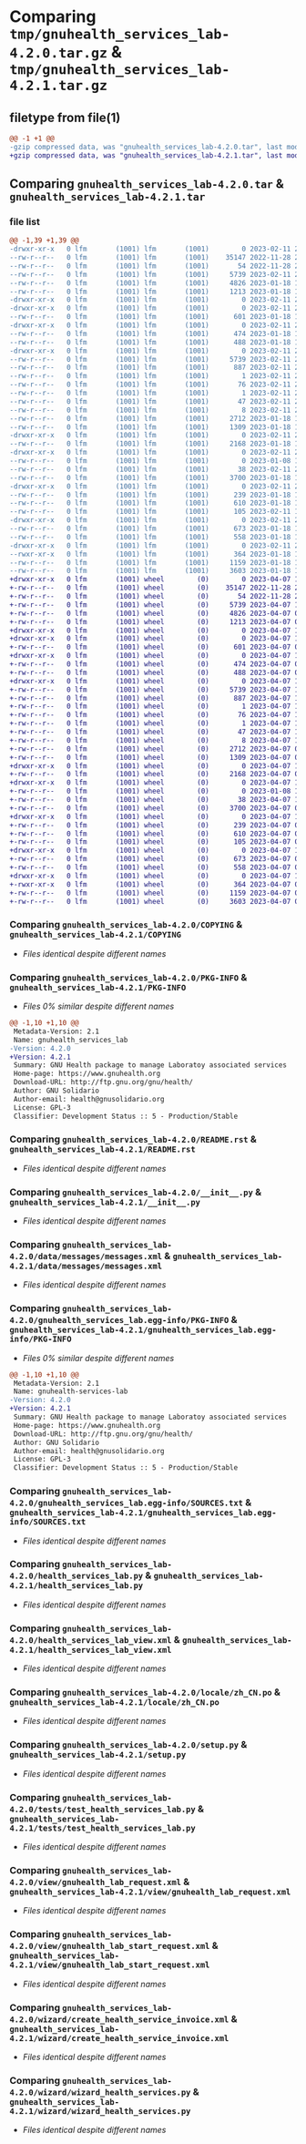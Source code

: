 # Comparing `tmp/gnuhealth_services_lab-4.2.0.tar.gz` & `tmp/gnuhealth_services_lab-4.2.1.tar.gz`

## filetype from file(1)

```diff
@@ -1 +1 @@
-gzip compressed data, was "gnuhealth_services_lab-4.2.0.tar", last modified: Sat Feb 11 21:57:50 2023, max compression
+gzip compressed data, was "gnuhealth_services_lab-4.2.1.tar", last modified: Fri Apr  7 10:19:49 2023, max compression
```

## Comparing `gnuhealth_services_lab-4.2.0.tar` & `gnuhealth_services_lab-4.2.1.tar`

### file list

```diff
@@ -1,39 +1,39 @@
-drwxr-xr-x   0 lfm       (1001) lfm       (1001)        0 2023-02-11 21:57:50.955985 gnuhealth_services_lab-4.2.0/
--rw-r--r--   0 lfm       (1001) lfm       (1001)    35147 2022-11-28 22:17:48.000000 gnuhealth_services_lab-4.2.0/COPYING
--rw-r--r--   0 lfm       (1001) lfm       (1001)       54 2022-11-28 22:17:48.000000 gnuhealth_services_lab-4.2.0/MANIFEST.in
--rw-r--r--   0 lfm       (1001) lfm       (1001)     5739 2023-02-11 21:57:50.955851 gnuhealth_services_lab-4.2.0/PKG-INFO
--rw-r--r--   0 lfm       (1001) lfm       (1001)     4826 2023-01-18 16:33:08.000000 gnuhealth_services_lab-4.2.0/README.rst
--rw-r--r--   0 lfm       (1001) lfm       (1001)     1213 2023-01-18 16:33:08.000000 gnuhealth_services_lab-4.2.0/__init__.py
-drwxr-xr-x   0 lfm       (1001) lfm       (1001)        0 2023-02-11 21:57:50.953676 gnuhealth_services_lab-4.2.0/data/
-drwxr-xr-x   0 lfm       (1001) lfm       (1001)        0 2023-02-11 21:57:50.955084 gnuhealth_services_lab-4.2.0/data/messages/
--rw-r--r--   0 lfm       (1001) lfm       (1001)      601 2023-01-18 16:33:08.000000 gnuhealth_services_lab-4.2.0/data/messages/messages.xml
-drwxr-xr-x   0 lfm       (1001) lfm       (1001)        0 2023-02-11 21:57:50.954550 gnuhealth_services_lab-4.2.0/doc/
--rw-r--r--   0 lfm       (1001) lfm       (1001)      474 2023-01-18 16:33:08.000000 gnuhealth_services_lab-4.2.0/doc/index.rst
--rw-r--r--   0 lfm       (1001) lfm       (1001)      488 2023-01-18 16:33:08.000000 gnuhealth_services_lab-4.2.0/exceptions.py
-drwxr-xr-x   0 lfm       (1001) lfm       (1001)        0 2023-02-11 21:57:50.955546 gnuhealth_services_lab-4.2.0/gnuhealth_services_lab.egg-info/
--rw-r--r--   0 lfm       (1001) lfm       (1001)     5739 2023-02-11 21:57:50.000000 gnuhealth_services_lab-4.2.0/gnuhealth_services_lab.egg-info/PKG-INFO
--rw-r--r--   0 lfm       (1001) lfm       (1001)      887 2023-02-11 21:57:50.000000 gnuhealth_services_lab-4.2.0/gnuhealth_services_lab.egg-info/SOURCES.txt
--rw-r--r--   0 lfm       (1001) lfm       (1001)        1 2023-02-11 21:57:50.000000 gnuhealth_services_lab-4.2.0/gnuhealth_services_lab.egg-info/dependency_links.txt
--rw-r--r--   0 lfm       (1001) lfm       (1001)       76 2023-02-11 21:57:50.000000 gnuhealth_services_lab-4.2.0/gnuhealth_services_lab.egg-info/entry_points.txt
--rw-r--r--   0 lfm       (1001) lfm       (1001)        1 2023-02-11 21:57:50.000000 gnuhealth_services_lab-4.2.0/gnuhealth_services_lab.egg-info/not-zip-safe
--rw-r--r--   0 lfm       (1001) lfm       (1001)       47 2023-02-11 21:57:50.000000 gnuhealth_services_lab-4.2.0/gnuhealth_services_lab.egg-info/requires.txt
--rw-r--r--   0 lfm       (1001) lfm       (1001)        8 2023-02-11 21:57:50.000000 gnuhealth_services_lab-4.2.0/gnuhealth_services_lab.egg-info/top_level.txt
--rw-r--r--   0 lfm       (1001) lfm       (1001)     2712 2023-01-18 16:33:08.000000 gnuhealth_services_lab-4.2.0/health_services_lab.py
--rw-r--r--   0 lfm       (1001) lfm       (1001)     1309 2023-01-18 16:33:08.000000 gnuhealth_services_lab-4.2.0/health_services_lab_view.xml
-drwxr-xr-x   0 lfm       (1001) lfm       (1001)        0 2023-02-11 21:57:50.954615 gnuhealth_services_lab-4.2.0/locale/
--rw-r--r--   0 lfm       (1001) lfm       (1001)     2168 2023-01-18 16:33:08.000000 gnuhealth_services_lab-4.2.0/locale/zh_CN.po
-drwxr-xr-x   0 lfm       (1001) lfm       (1001)        0 2023-02-11 21:57:50.955632 gnuhealth_services_lab-4.2.0/security/
--rw-r--r--   0 lfm       (1001) lfm       (1001)        0 2023-01-08 17:59:28.000000 gnuhealth_services_lab-4.2.0/security/access_rights.xml
--rw-r--r--   0 lfm       (1001) lfm       (1001)       38 2023-02-11 21:57:50.956018 gnuhealth_services_lab-4.2.0/setup.cfg
--rw-r--r--   0 lfm       (1001) lfm       (1001)     3700 2023-01-18 16:33:08.000000 gnuhealth_services_lab-4.2.0/setup.py
-drwxr-xr-x   0 lfm       (1001) lfm       (1001)        0 2023-02-11 21:57:50.954746 gnuhealth_services_lab-4.2.0/tests/
--rw-r--r--   0 lfm       (1001) lfm       (1001)      239 2023-01-18 16:33:08.000000 gnuhealth_services_lab-4.2.0/tests/__init__.py
--rw-r--r--   0 lfm       (1001) lfm       (1001)      610 2023-01-18 16:33:08.000000 gnuhealth_services_lab-4.2.0/tests/test_health_services_lab.py
--rw-r--r--   0 lfm       (1001) lfm       (1001)      105 2023-02-11 12:44:33.000000 gnuhealth_services_lab-4.2.0/tryton.cfg
-drwxr-xr-x   0 lfm       (1001) lfm       (1001)        0 2023-02-11 21:57:50.954883 gnuhealth_services_lab-4.2.0/view/
--rw-r--r--   0 lfm       (1001) lfm       (1001)      673 2023-01-18 16:33:08.000000 gnuhealth_services_lab-4.2.0/view/gnuhealth_lab_request.xml
--rw-r--r--   0 lfm       (1001) lfm       (1001)      558 2023-01-18 16:33:08.000000 gnuhealth_services_lab-4.2.0/view/gnuhealth_lab_start_request.xml
-drwxr-xr-x   0 lfm       (1001) lfm       (1001)        0 2023-02-11 21:57:50.955729 gnuhealth_services_lab-4.2.0/wizard/
--rwxr-xr-x   0 lfm       (1001) lfm       (1001)      364 2023-01-18 16:33:08.000000 gnuhealth_services_lab-4.2.0/wizard/__init__.py
--rw-r--r--   0 lfm       (1001) lfm       (1001)     1159 2023-01-18 16:33:08.000000 gnuhealth_services_lab-4.2.0/wizard/create_health_service_invoice.xml
--rw-r--r--   0 lfm       (1001) lfm       (1001)     3603 2023-01-18 16:33:08.000000 gnuhealth_services_lab-4.2.0/wizard/wizard_health_services.py
+drwxr-xr-x   0 lfm       (1001) wheel        (0)        0 2023-04-07 10:19:49.989944 gnuhealth_services_lab-4.2.1/
+-rw-r--r--   0 lfm       (1001) wheel        (0)    35147 2022-11-28 22:17:48.000000 gnuhealth_services_lab-4.2.1/COPYING
+-rw-r--r--   0 lfm       (1001) wheel        (0)       54 2022-11-28 22:17:48.000000 gnuhealth_services_lab-4.2.1/MANIFEST.in
+-rw-r--r--   0 lfm       (1001) wheel        (0)     5739 2023-04-07 10:19:49.989802 gnuhealth_services_lab-4.2.1/PKG-INFO
+-rw-r--r--   0 lfm       (1001) wheel        (0)     4826 2023-04-07 09:17:52.000000 gnuhealth_services_lab-4.2.1/README.rst
+-rw-r--r--   0 lfm       (1001) wheel        (0)     1213 2023-04-07 09:17:52.000000 gnuhealth_services_lab-4.2.1/__init__.py
+drwxr-xr-x   0 lfm       (1001) wheel        (0)        0 2023-04-07 10:19:49.987518 gnuhealth_services_lab-4.2.1/data/
+drwxr-xr-x   0 lfm       (1001) wheel        (0)        0 2023-04-07 10:19:49.988998 gnuhealth_services_lab-4.2.1/data/messages/
+-rw-r--r--   0 lfm       (1001) wheel        (0)      601 2023-04-07 09:17:52.000000 gnuhealth_services_lab-4.2.1/data/messages/messages.xml
+drwxr-xr-x   0 lfm       (1001) wheel        (0)        0 2023-04-07 10:19:49.988446 gnuhealth_services_lab-4.2.1/doc/
+-rw-r--r--   0 lfm       (1001) wheel        (0)      474 2023-04-07 09:17:52.000000 gnuhealth_services_lab-4.2.1/doc/index.rst
+-rw-r--r--   0 lfm       (1001) wheel        (0)      488 2023-04-07 09:17:52.000000 gnuhealth_services_lab-4.2.1/exceptions.py
+drwxr-xr-x   0 lfm       (1001) wheel        (0)        0 2023-04-07 10:19:49.989481 gnuhealth_services_lab-4.2.1/gnuhealth_services_lab.egg-info/
+-rw-r--r--   0 lfm       (1001) wheel        (0)     5739 2023-04-07 10:19:49.000000 gnuhealth_services_lab-4.2.1/gnuhealth_services_lab.egg-info/PKG-INFO
+-rw-r--r--   0 lfm       (1001) wheel        (0)      887 2023-04-07 10:19:49.000000 gnuhealth_services_lab-4.2.1/gnuhealth_services_lab.egg-info/SOURCES.txt
+-rw-r--r--   0 lfm       (1001) wheel        (0)        1 2023-04-07 10:19:49.000000 gnuhealth_services_lab-4.2.1/gnuhealth_services_lab.egg-info/dependency_links.txt
+-rw-r--r--   0 lfm       (1001) wheel        (0)       76 2023-04-07 10:19:49.000000 gnuhealth_services_lab-4.2.1/gnuhealth_services_lab.egg-info/entry_points.txt
+-rw-r--r--   0 lfm       (1001) wheel        (0)        1 2023-04-07 10:19:49.000000 gnuhealth_services_lab-4.2.1/gnuhealth_services_lab.egg-info/not-zip-safe
+-rw-r--r--   0 lfm       (1001) wheel        (0)       47 2023-04-07 10:19:49.000000 gnuhealth_services_lab-4.2.1/gnuhealth_services_lab.egg-info/requires.txt
+-rw-r--r--   0 lfm       (1001) wheel        (0)        8 2023-04-07 10:19:49.000000 gnuhealth_services_lab-4.2.1/gnuhealth_services_lab.egg-info/top_level.txt
+-rw-r--r--   0 lfm       (1001) wheel        (0)     2712 2023-04-07 09:17:52.000000 gnuhealth_services_lab-4.2.1/health_services_lab.py
+-rw-r--r--   0 lfm       (1001) wheel        (0)     1309 2023-04-07 09:17:52.000000 gnuhealth_services_lab-4.2.1/health_services_lab_view.xml
+drwxr-xr-x   0 lfm       (1001) wheel        (0)        0 2023-04-07 10:19:49.988514 gnuhealth_services_lab-4.2.1/locale/
+-rw-r--r--   0 lfm       (1001) wheel        (0)     2168 2023-04-07 09:17:52.000000 gnuhealth_services_lab-4.2.1/locale/zh_CN.po
+drwxr-xr-x   0 lfm       (1001) wheel        (0)        0 2023-04-07 10:19:49.989571 gnuhealth_services_lab-4.2.1/security/
+-rw-r--r--   0 lfm       (1001) wheel        (0)        0 2023-01-08 17:59:28.000000 gnuhealth_services_lab-4.2.1/security/access_rights.xml
+-rw-r--r--   0 lfm       (1001) wheel        (0)       38 2023-04-07 10:19:49.989997 gnuhealth_services_lab-4.2.1/setup.cfg
+-rw-r--r--   0 lfm       (1001) wheel        (0)     3700 2023-04-07 09:17:52.000000 gnuhealth_services_lab-4.2.1/setup.py
+drwxr-xr-x   0 lfm       (1001) wheel        (0)        0 2023-04-07 10:19:49.988651 gnuhealth_services_lab-4.2.1/tests/
+-rw-r--r--   0 lfm       (1001) wheel        (0)      239 2023-04-07 09:17:52.000000 gnuhealth_services_lab-4.2.1/tests/__init__.py
+-rw-r--r--   0 lfm       (1001) wheel        (0)      610 2023-04-07 09:17:52.000000 gnuhealth_services_lab-4.2.1/tests/test_health_services_lab.py
+-rw-r--r--   0 lfm       (1001) wheel        (0)      105 2023-04-07 09:37:21.000000 gnuhealth_services_lab-4.2.1/tryton.cfg
+drwxr-xr-x   0 lfm       (1001) wheel        (0)        0 2023-04-07 10:19:49.988790 gnuhealth_services_lab-4.2.1/view/
+-rw-r--r--   0 lfm       (1001) wheel        (0)      673 2023-04-07 09:17:52.000000 gnuhealth_services_lab-4.2.1/view/gnuhealth_lab_request.xml
+-rw-r--r--   0 lfm       (1001) wheel        (0)      558 2023-04-07 09:17:52.000000 gnuhealth_services_lab-4.2.1/view/gnuhealth_lab_start_request.xml
+drwxr-xr-x   0 lfm       (1001) wheel        (0)        0 2023-04-07 10:19:49.989669 gnuhealth_services_lab-4.2.1/wizard/
+-rwxr-xr-x   0 lfm       (1001) wheel        (0)      364 2023-04-07 09:17:52.000000 gnuhealth_services_lab-4.2.1/wizard/__init__.py
+-rw-r--r--   0 lfm       (1001) wheel        (0)     1159 2023-04-07 09:17:52.000000 gnuhealth_services_lab-4.2.1/wizard/create_health_service_invoice.xml
+-rw-r--r--   0 lfm       (1001) wheel        (0)     3603 2023-04-07 09:17:52.000000 gnuhealth_services_lab-4.2.1/wizard/wizard_health_services.py
```

### Comparing `gnuhealth_services_lab-4.2.0/COPYING` & `gnuhealth_services_lab-4.2.1/COPYING`

 * *Files identical despite different names*

### Comparing `gnuhealth_services_lab-4.2.0/PKG-INFO` & `gnuhealth_services_lab-4.2.1/PKG-INFO`

 * *Files 0% similar despite different names*

```diff
@@ -1,10 +1,10 @@
 Metadata-Version: 2.1
 Name: gnuhealth_services_lab
-Version: 4.2.0
+Version: 4.2.1
 Summary: GNU Health package to manage Laboratoy associated services
 Home-page: https://www.gnuhealth.org
 Download-URL: http://ftp.gnu.org/gnu/health/
 Author: GNU Solidario
 Author-email: health@gnusolidario.org
 License: GPL-3
 Classifier: Development Status :: 5 - Production/Stable
```

### Comparing `gnuhealth_services_lab-4.2.0/README.rst` & `gnuhealth_services_lab-4.2.1/README.rst`

 * *Files identical despite different names*

### Comparing `gnuhealth_services_lab-4.2.0/__init__.py` & `gnuhealth_services_lab-4.2.1/__init__.py`

 * *Files identical despite different names*

### Comparing `gnuhealth_services_lab-4.2.0/data/messages/messages.xml` & `gnuhealth_services_lab-4.2.1/data/messages/messages.xml`

 * *Files identical despite different names*

### Comparing `gnuhealth_services_lab-4.2.0/gnuhealth_services_lab.egg-info/PKG-INFO` & `gnuhealth_services_lab-4.2.1/gnuhealth_services_lab.egg-info/PKG-INFO`

 * *Files 0% similar despite different names*

```diff
@@ -1,10 +1,10 @@
 Metadata-Version: 2.1
 Name: gnuhealth-services-lab
-Version: 4.2.0
+Version: 4.2.1
 Summary: GNU Health package to manage Laboratoy associated services
 Home-page: https://www.gnuhealth.org
 Download-URL: http://ftp.gnu.org/gnu/health/
 Author: GNU Solidario
 Author-email: health@gnusolidario.org
 License: GPL-3
 Classifier: Development Status :: 5 - Production/Stable
```

### Comparing `gnuhealth_services_lab-4.2.0/gnuhealth_services_lab.egg-info/SOURCES.txt` & `gnuhealth_services_lab-4.2.1/gnuhealth_services_lab.egg-info/SOURCES.txt`

 * *Files identical despite different names*

### Comparing `gnuhealth_services_lab-4.2.0/health_services_lab.py` & `gnuhealth_services_lab-4.2.1/health_services_lab.py`

 * *Files identical despite different names*

### Comparing `gnuhealth_services_lab-4.2.0/health_services_lab_view.xml` & `gnuhealth_services_lab-4.2.1/health_services_lab_view.xml`

 * *Files identical despite different names*

### Comparing `gnuhealth_services_lab-4.2.0/locale/zh_CN.po` & `gnuhealth_services_lab-4.2.1/locale/zh_CN.po`

 * *Files identical despite different names*

### Comparing `gnuhealth_services_lab-4.2.0/setup.py` & `gnuhealth_services_lab-4.2.1/setup.py`

 * *Files identical despite different names*

### Comparing `gnuhealth_services_lab-4.2.0/tests/test_health_services_lab.py` & `gnuhealth_services_lab-4.2.1/tests/test_health_services_lab.py`

 * *Files identical despite different names*

### Comparing `gnuhealth_services_lab-4.2.0/view/gnuhealth_lab_request.xml` & `gnuhealth_services_lab-4.2.1/view/gnuhealth_lab_request.xml`

 * *Files identical despite different names*

### Comparing `gnuhealth_services_lab-4.2.0/view/gnuhealth_lab_start_request.xml` & `gnuhealth_services_lab-4.2.1/view/gnuhealth_lab_start_request.xml`

 * *Files identical despite different names*

### Comparing `gnuhealth_services_lab-4.2.0/wizard/create_health_service_invoice.xml` & `gnuhealth_services_lab-4.2.1/wizard/create_health_service_invoice.xml`

 * *Files identical despite different names*

### Comparing `gnuhealth_services_lab-4.2.0/wizard/wizard_health_services.py` & `gnuhealth_services_lab-4.2.1/wizard/wizard_health_services.py`

 * *Files identical despite different names*

